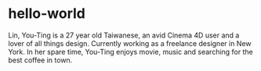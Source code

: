 # hello-world
Lin, You-Ting is a 27 year old Taiwanese, an avid Cinema 4D user and a lover of all things design.
Currently working as a freelance designer in New York. In her spare time, You-Ting enjoys movie, music 
and searching for the best coffee in town.


